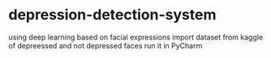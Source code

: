 # depression-detection-system
using deep learning based on facial expressions
import dataset from kaggle of depreessed and not depressed faces
run it in PyCharm
